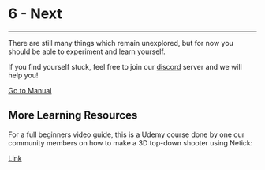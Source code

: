 # 6 - Next

---

There are still many things which remain unexplored, but for now you should be able to experiment and learn yourself.

If you find yourself stuck, feel free to join our [discord](https://discord.com/invite/uV6bfG66Fx) server and we will help you!

[Go to Manual](../../articles/understanding-client-server-model.html)

## More Learning Resources
For a full beginners video guide, this is a Udemy course done by one our community members on how to make a 3D top-down shooter using Netick:

[Link](https://www.udemy.com/course/learn-to-create-a-competitive-shooter-in-unity-using-netick/?referralCode=E65D42585E2318E5FC01&couponCode=24T3FS41524)

<figure><img src="../../images/getting-started/course-preview.gif" alt=""><figcaption></figcaption></figure>
